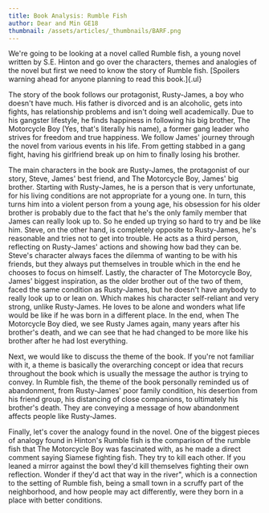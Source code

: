 ```yaml
---
title: Book Analysis: Rumble Fish
author: Dear and Min GE18
thumbnail: /assets/articles/_thumbnails/BARF.png
---
```


We're going to be looking at a novel called Rumble fish, a young novel
written by S.E. Hinton and go over the characters, themes and analogies
of the novel but first we need to know the story of Rumble fish.
[Spoilers warning ahead for anyone planning to read this book.]{.ul}

The story of the book follows our protagonist, Rusty-James, a boy who
doesn't have much. His father is divorced and is an
alcoholic, gets into fights, has relationship problems and
isn't doing well academically. Due to his gangster
lifestyle, he finds happiness in following his big brother, The
Motorcycle Boy (Yes, that's literally his name), a former
gang leader who strives for freedom and true happiness. We follow
James' journey through the novel from various events in his
life. From getting stabbed in a gang fight, having his girlfriend break
up on him to finally losing his brother.

The main characters in the book are Rusty-James, the protagonist of our
story, Steve, James' best friend, and The Motorcycle Boy,
James\' big brother. Starting with Rusty-James, he is a person that is
very unfortunate, for his living conditions are not appropriate for a
young one. In turn, this turns him into a violent person from a young
age, his obsession for his older brother is probably due to the fact
that he's the only family member that James can really look
up to. So he ended up trying so hard to try and be like him. Steve, on
the other hand, is completely opposite to Rusty-James, he's
reasonable and tries not to get into trouble. He acts as a third person,
reflecting on Rusty-James' actions and showing how bad they
can be. Steve's character always faces the dilemma of
wanting to be with his friends, but they always put themselves in
trouble which in the end he chooses to focus on himself. Lastly, the
character of The Motorcycle Boy, James' biggest
inspiration, as the older brother out of the two of them, faced the same
condition as Rusty-James, but he doesn't have anybody to
really look up to or lean on. Which makes his character self-reliant and
very strong, unlike Rusty-James. He loves to be alone and wonders what
life would be like if he was born in a different place. In the end, when
The Motorcycle Boy died, we see Rusty James again, many years after his
brother's death, and we can see that he had changed to be
more like his brother after he had lost everything.

Next, we would like to discuss the theme of the book. If
you're not familiar with it, a theme is basically the
overarching concept or idea that recurs throughout the book which is
usually the message the author is trying to convey. In Rumble fish, the
theme of the book personally reminded us of abandonment, from
Rusty-James' poor family condition, his desertion from his
friend group, his distancing of close companions, to ultimately his
brother's death. They are conveying a message of how
abandonment affects people like Rusty-James.

Finally, let's cover the analogy found in the novel. One of
the biggest pieces of analogy found in Hinton's Rumble fish
is the comparison of the rumble fish that The Motorcycle Boy was
fascinated with, as he made a direct comment saying
Siamese fighting fish. They try to kill each other. If you
leaned a mirror against the bowl they'd kill themselves
fighting their own reflection. Wonder if they'd act that
way in the river", which is a connection to the setting of Rumble fish,
being a small town in a scruffy part of the neighborhood, and how people
may act differently, were they born in a place with better conditions.
